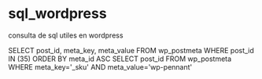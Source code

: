 # sql_wordpress

consulta de sql utiles en wordpress

SELECT post_id, meta_key, meta_value FROM wp_postmeta WHERE post_id IN (35) ORDER BY meta_id ASC
SELECT post_id FROM wp_postmeta WHERE meta_key='_sku' AND meta_value='wp-pennant'
